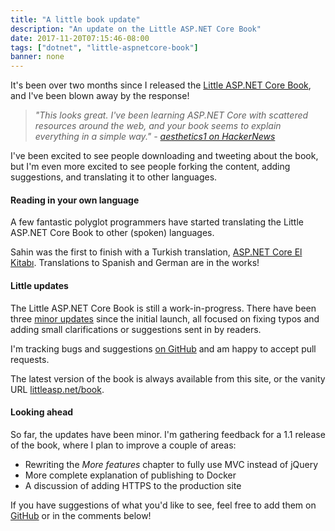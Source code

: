 ```yaml
---
title: "A little book update"
description: "An update on the Little ASP.NET Core Book"
date: 2017-11-20T07:15:46-08:00
tags: ["dotnet", "little-aspnetcore-book"]
banner: none
---
```


It's been over two months since I released the [Little ASP.NET Core Book](/book), and I've been blown away by the response!

> _"This looks great. I've been learning ASP.NET Core with scattered resources around the web, and your book seems to explain everything in a simple way." - [aesthetics1 on HackerNews](https://news.ycombinator.com/item?id=15289047)_

I've been excited to see people downloading and tweeting about the book, but I'm even more excited to see people forking the content, adding suggestions, and translating it to other languages.

<!--more-->

#### Reading in your own language

A few fantastic polyglot programmers have started translating the Little ASP.NET Core Book to other (spoken) languages.

Sahin was the first to finish with a Turkish translation, [ASP.NET Core El Kitabı](https://www.gitbook.com/book/sahinyanlik/kisa-asp-net-core-kitabi/details). Translations to Spanish and German are in the works!

#### Little updates

The Little ASP.NET Core Book is still a work-in-progress. There have been three [minor updates](https://github.com/nbarbettini/little-aspnetcore-book/releases) since the initial launch, all focused on fixing typos and adding small clarifications or suggestions sent in by readers.

I'm tracking bugs and suggestions [on GitHub](https://github.com/nbarbettini/little-aspnetcore-book/issues) and am happy to accept pull requests.

The latest version of the book is always available from this site, or the vanity URL [littleasp.net/book](http://littleasp.net/book).

#### Looking ahead

So far, the updates have been minor. I'm gathering feedback for a 1.1 release of the book, where I plan to improve a couple of areas:

* Rewriting the _More features_ chapter to fully use MVC instead of jQuery
* More complete explanation of publishing to Docker
* A discussion of adding HTTPS to the production site

If you have suggestions of what you'd like to see, feel free to add them on [GitHub](https://github.com/nbarbettini/little-aspnetcore-book/issues) or in the comments below!
